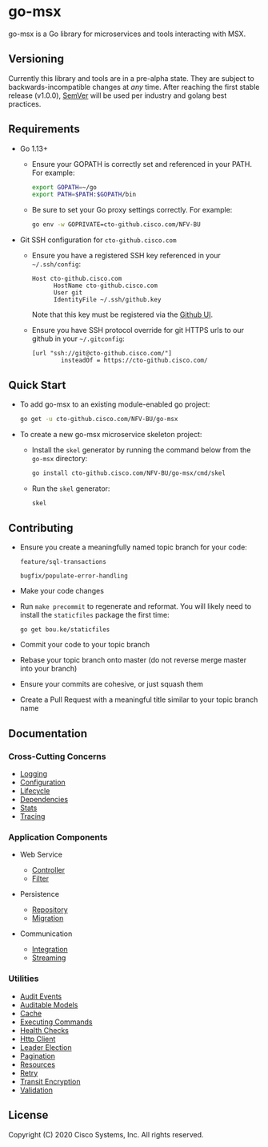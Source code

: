 # go-msx

go-msx is a Go library for microservices and tools interacting with MSX. 

## Versioning

Currently this library and tools are in a pre-alpha state.  They are subject to
backwards-incompatible changes at *any* time.  After reaching the first stable release (v1.0.0),
[SemVer](https://semver.org/) will be used per industry and golang best practices.     

## Requirements

- Go 1.13+

    - Ensure your GOPATH is correctly set and referenced in your PATH.  For example:
        ```bash
        export GOPATH=~/go
        export PATH=$PATH:$GOPATH/bin
        ```

    - Be sure to set your Go proxy settings correctly.  For example:
        ```bash
        go env -w GOPRIVATE=cto-github.cisco.com/NFV-BU
        ```

- Git SSH configuration for `cto-github.cisco.com`

    - Ensure you have a registered SSH key referenced in your `~/.ssh/config`:
    
        ```
        Host cto-github.cisco.com
              HostName cto-github.cisco.com
              User git
              IdentityFile ~/.ssh/github.key
        ```
      
      Note that this key must be registered via the [Github UI](https://cto-github.cisco.com/settings/keys).

    - Ensure you have SSH protocol override for git HTTPS urls to our github in your `~/.gitconfig`:
    
      ```
      [url "ssh://git@cto-github.cisco.com/"]
              insteadOf = https://cto-github.cisco.com/
      ```

## Quick Start

- To add go-msx to an existing module-enabled go project:

    ```bash
    go get -u cto-github.cisco.com/NFV-BU/go-msx
    ```

- To create a new go-msx microservice skeleton project:
    - Install the `skel` generator by running the command below from the `go-msx` directory:
        ```bash
        go install cto-github.cisco.com/NFV-BU/go-msx/cmd/skel
        ```
    - Run the `skel` generator:
        ```bash
        skel
        ```

## Contributing

- Ensure you create a meaningfully named topic branch for your code:

    `feature/sql-transactions`
    
    `bugfix/populate-error-handling`
    
- Make your code changes

- Run `make precommit` to regenerate and reformat.  You will likely need to
  install the `staticfiles` package the first time:
  
    `go get bou.ke/staticfiles`

- Commit your code to your topic branch

- Rebase your topic branch onto master (do not reverse merge master into your branch)

- Ensure your commits are cohesive, or just squash them

- Create a Pull Request with a meaningful title similar to your topic branch name

## Documentation

### Cross-Cutting Concerns
* [Logging](log/README.md)
* [Configuration](config/README.md)
* [Lifecycle](app/README.md)
* [Dependencies](app/context.md)
* [Stats](stats/README.md)
* [Tracing](trace/README.md)

### Application Components
* Web Service
    * [Controller](webservice/controller.md)
    * [Filter](#)

* Persistence
    * [Repository](sqldb/repository.md)
    * [Migration](#)

* Communication
    * [Integration](#)
    * [Streaming](#)

### Utilities

* [Audit Events](#)
* [Auditable Models](#)
* [Cache](#)
* [Executing Commands](#)
* [Health Checks](#)
* [Http Client](#)
* [Leader Election](#)
* [Pagination](#)
* [Resources](#)
* [Retry](#)
* [Transit Encryption](#)
* [Validation](#)

## License

Copyright (C) 2020 Cisco Systems, Inc.  All rights reserved.
